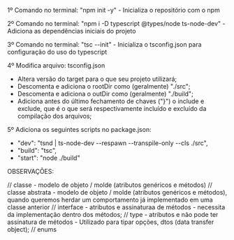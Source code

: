 1º Comando no terminal: "npm init -y" - Inicializa o repositório com o npm

2º Comando no terminal: "npm i -D typescript @types/node ts-node-dev" - Adiciona as dependências iniciais do projeto

3º Comando no terminal: "tsc --init" - Inicializa o tsconfig.json para configuração do uso do typescript

4º Modifica arquivo: tsconfig.json 
  - Altera versão do target para o que seu projeto utilizará;
  - Descomenta e adiciona o rootDir como (geralmente) "./src";
  - Descomenta e adiciona o outDir como (geralmente) "./build";
  - Adiciona antes do último fechamento de chaves ("}") o include e exclude, que é o que será respectivamente incluído e excluído da compilação dos arquivos;

5º Adiciona os seguintes scripts no package.json:
  - "dev": "tsnd | ts-node-dev --respawn --transpile-only --cls ./src",
  - "build": "tsc",
  - "start": "node ./build"


OBSERVAÇÕES:

// classe - modelo de objeto / molde (atributos genéricos e métodos)
// classe abstrata - modelo de objeto / molde (atributos genéricos e métodos), quando queremos herdar um comportamento já implementado em uma classe anterior
// interface - atributos e assinaturaa de métodos - necessita da implementação dentro dos métodos;
// type - atributos e não pode ter assinatura de métodos - Utilizado para tipar opções, dtos (data transfer object);
// enums